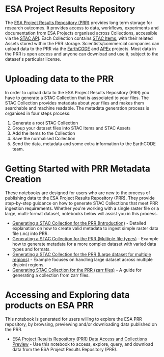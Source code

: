 # ESA Project Results Repository

The [ESA Project Results Repository (PRR)](https://eoresults.esa.int/) provides long term storage for research outcomes. It provides access to data, workflows, experiments and documentation from ESA Projects organised across Collections, accessible via the [STAC API](https://github.com/radiantearth/stac-api-spec). Each Collection contains [STAC Items](https://github.com/radiantearth/stac-spec/blob/master/item-spec/item-spec.md), with their related Assets stored within the PRR storage. Scientists/commercial companies can upload data to the PRR via the [EarthCODE](https://earthcode.esa.int/) and [APEx](https://esa-apex.github.io/apex_documentation/) projects. Most data in the PRR is open access and anyone can download and use it, subject to the dataset's particular license.


# Uploading data to the PRR
In order to upload data to the ESA Project Results Repository (PRR) you have to generate a STAC Collection that is associated to your files. The STAC Collection provides metadata about your files and makes them searchable and machine readable. The metadata generation process is organised in four steps process:

1. Generate a root STAC Collection
2. Group your dataset files into STAC Items and STAC Assets
3. Add the Items to the Collection
4. Save the normalised Collection
5. Send the data, metadata and some extra information to the EarthCODE team.

# Getting Started with PRR Metadata Creation

These notebooks are designed for users who are new to the process of publishing data to the ESA Project Results Repository (PRR). They provide step-by-step guidance on how to generate STAC Collections that meet PRR ingestion requirements. 
Whether you're working with a single raster file or a large, multi-format dataset, notebooks below will assist you in this process. 

- [Generating a STAC Collection for the PRR (Introduction)](./PRR_STAC_introduction.ipynb) - Detailed explanation on how to create valid metadata to ingest simple raster data file (.nc) into PRR. 
- [Generating a STAC Collection for the PRR (Multiple file types)](./TCCAS_v2.ipynb) - Example how to generate metadata for a more complex dataset with varied data types and formats.
- [Generating a STAC Collection for the PRR (Large dataset for multiple regions)](./Creating%20STAC%20Catalog_from_PRR_example.ipynb) - Example focuses on handling large dataset across multiple disjoint regions.
- [Generating STAC Collection for the PRR (zarr files)](./prr_zarr.ipynb) - A guide for generating a collection from zarr files.

# Accessing and Exploring data products on ESA PRR
This notebook is generated for users willing to explore the ESA PRR repository, by browsing, previewing and/or downloading data published on the PRR. 

- [ESA Project Results Repository (PRR) Data Access and Collections Preview](./PRR_STAC_download_example.ipynb) - Use this notebook to access, explore, query, and download data from the ESA Project Results Repository (PRR).
